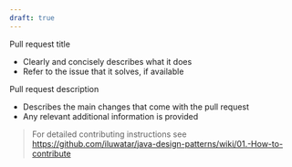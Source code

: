```yaml
---
draft: true
---
```


Pull request title

- Clearly and concisely describes what it does
- Refer to the issue that it solves, if available


Pull request description

- Describes the main changes that come with the pull request
- Any relevant additional information is provided



> For detailed contributing instructions see https://github.com/iluwatar/java-design-patterns/wiki/01.-How-to-contribute
